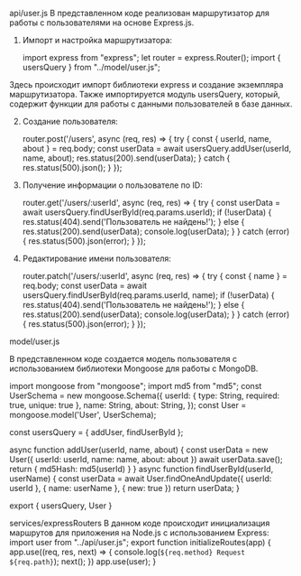 api/user.js
В представленном коде реализован маршрутизатор для работы с пользователями на основе Express.js.
1. Импорт и настройка маршрутизатора:

   import express from "express";
   let router = express.Router();
   import { usersQuery } from "../model/user.js";
   
Здесь происходит импорт библиотеки express и создание экземпляра маршрутизатора. Также импортируется модуль usersQuery, который, содержит функции для работы с данными пользователей в базе данных.

2. Создание пользователя:

   router.post('/users', async (req, res) => {
       try {
           const { userId, name, about } = req.body;
           const userData = await usersQuery.addUser(userId, name, about);
           res.status(200).send(userData);
       } catch {
           res.status(500).json();
       }
   });
   
3. Получение информации о пользователе по ID:

   router.get('/users/:userId', async (req, res) => {
       try {
           const userData = await usersQuery.findUserById(req.params.userId);
           if (!userData) {
               res.status(404).send('Пользователь не найдень!');
           } else {
               res.status(200).send(userData);
               console.log(userData);
           }
       } catch (error) {
           res.status(500).json(error);
       }
   });

4. Редактирование имени пользователя:

      router.patch('/users/:userId', async (req, res) => {
       try {
           const { name } = req.body;
           const userData = await usersQuery.findUserById(req.params.userId, name);
           if (!userData) {
               res.status(404).send('Пользователь не найдень!');
           } else {
               res.status(200).send(userData);
               console.log(userData);
           }
       } catch (error) {
           res.status(500).json(error);
       }
   });
   
model/user.js

В представленном коде создается модель пользователя с использованием библиотеки Mongoose для работы с MongoDB. 

import mongoose from "mongoose";
import md5 from "md5";
const UserSchema = new mongoose.Schema({
    userId: { type: String, required: true, unique: true },
    name: String,
    about: String,
});
const User = mongoose.model('User', UserSchema);

const usersQuery = { addUser, findUserById };

async function addUser(userId, name, about) {
    const userData = new User({ userId: userId, name: name, about: about })
    await userData.save();
    return { md5Hash: md5(userId) }
}
async function findUserById(userId, userName) {
    const userData = await User.findOneAndUpdate({ userId: userId }, { name: userName }, { new: true })
    return userData;
}

export { usersQuery, User }

services/expressRouters
В данном коде происходит инициализация маршрутов для приложения на Node.js с использованием Express:
import user from "../api/user.js";
export function initializeRoutes(app) {
    app.use((req, res, next) => {
        console.log(`${req.method} Request ${req.path}`);
        next();
    })
    app.use(user);
}


